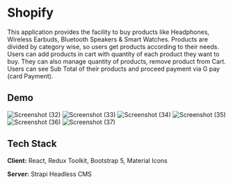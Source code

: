 
# Shopify

This application provides the facility to buy products like Headphones, Wireless Earbuds, Bluetooth Speakers & Smart Watches. Products are divided by category wise, so users get products according to their needs. Users can add products in cart with quantity of each product they want to buy. They can also manage quantity of products, remove product from Cart. Users can see Sub Total of their products and proceed payment via G pay (card Payment).    





## Demo




![Screenshot (32)](https://github.com/AbhiMane07012000/E-Commerce_WebSite/assets/127975200/deb14f23-7b0b-43bf-81fa-719195219b1c)
![Screenshot (33)](https://github.com/AbhiMane07012000/E-Commerce_WebSite/assets/127975200/447fd601-7d24-4090-ad7d-dddb739b7ae7)
![Screenshot (34)](https://github.com/AbhiMane07012000/E-Commerce_WebSite/assets/127975200/91979f4e-e94f-47b8-aaad-58ea656f0b9a)
![Screenshot (35)](https://github.com/AbhiMane07012000/E-Commerce_WebSite/assets/127975200/3105374a-2143-4037-8a57-d58c8485ac74)
![Screenshot (36)](https://github.com/AbhiMane07012000/E-Commerce_WebSite/assets/127975200/5f12eb00-0543-44a8-a04d-1cf3ea304eed)
![Screenshot (37)](https://github.com/AbhiMane07012000/E-Commerce_WebSite/assets/127975200/e2cbf624-15a3-4513-a08c-132806ff127a)


## Tech Stack

**Client:** React, Redux Toolkit, Bootstrap 5, Material Icons  

**Server:** Strapi Headless CMS

